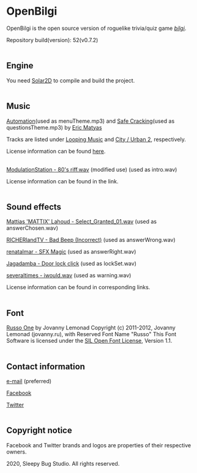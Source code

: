 # OpenBilgi

OpenBilgi is the open source version of roguelike trivia/quiz game [*bilgi*](https://play.google.com/store/apps/details?id=io.sleepybug.bilgi).

Repository build(version): 52(v0.7.2)
<br><br>

## Engine

You need [Solar2D](https://solar2d.com/) to compile and build the project.
<br><br>

## Music

[Automation](http://soundimage.org/wp-content/uploads/2016/11/Automation.mp3)(used as menuTheme.mp3) and [Safe Cracking](https://soundimage.org/wp-content/uploads/2019/05/Safe-Cracking.mp3)(used as questionsTheme.mp3) by [Eric Matyas](https://soundimage.org/)

Tracks are listed under [Looping Music](https://soundimage.org/looping-music/) and [City / Urban 2](https://soundimage.org/city-urban-2/), respectively.

License information can be found [here](https://soundimage.org/sample-page/).
<br><br>

[ModulationStation - 80's riff.wav](https://freesound.org/people/ModulationStation/sounds/392465/) (modified use) (used as intro.wav)

License information can be found in the link.
<br><br>

## Sound effects

[Mattias 'MATTIX' Lahoud - Select_Granted_01.wav](https://freesound.org/people/MATTIX/sounds/404151/) (used as answerChosen.wav)

[RICHERlandTV - Bad Beep (Incorrect)](https://freesound.org/people/RICHERlandTV/sounds/216090/) (used as answerWrong.wav)

[renatalmar - SFX Magic](https://freesound.org/people/renatalmar/sounds/264981/) (used as answerRight.wav)

[Jagadamba - Door lock click](https://freesound.org/people/Jagadamba/sounds/387713/) (used as lockSet.wav)

[severaltimes - iwould.wav](https://freesound.org/people/severaltimes/sounds/80600/) (used as warning.wav)

License information can be found in corresponding links.
<br><br>

## Font

[Russo One](https://www.dafont.com/russo-one.font) by Jovanny Lemonad
Copyright (c) 2011-2012, Jovanny Lemonad (jovanny.ru), with Reserved Font Name "Russo"
This Font Software is licensed under the [SIL Open Font License](http://scripts.sil.org/OFL), Version 1.1.
<br><br>

## Contact information
[e-mail](mailto:info.sleepybug@gmail.com?subject=[GitHub]%20OpenBilgi) (preferred)

[Facebook](https://www.facebook.com/sleepybugstudio/)

[Twitter](https://twitter.com/sleepybugstudio)
<br><br>

## Copyright notice

Facebook and Twitter brands and logos are properties of their respective owners.

2020, Sleepy Bug Studio. All rights reserved.
<br><br>
